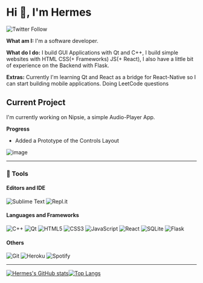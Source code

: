 # Hi 👋, I'm Hermes
![Twitter Follow](https://img.shields.io/twitter/follow/TheTruePadawan?color=blue&style=for-the-badge)

**What am I:** I'm a software developer.

**What do I do:** I build GUI Applications with Qt and C++, I build simple websites with HTML CSS(+ Frameworks) JS(+ React), I also have a little bit of experience on the Backend with Flask.

**Extras:** Currently I'm learning Qt and React as a bridge for React-Native so I can start building mobile applications. Doing LeetCode questions

## Current Project
I'm currently working on Nipsie, a simple Audio-Player App.

**Progress**
* Added a Prototype of the Controls Layout

![image](https://user-images.githubusercontent.com/71678062/143463673-79ab8257-0871-48c5-a1b5-5f86e38a9b33.png)

<hr>

### 🧰 Tools

#### Editors and IDE
![Sublime Text](https://img.shields.io/badge/sublime_text-%23575757.svg?style=for-the-badge&logo=sublime-text&logoColor=important)
![Repl.it](https://img.shields.io/badge/Repl.it-%230D101E.svg?style=for-the-badge&logo=replit&logoColor=white)

#### Languages and Frameworks
![C++](https://img.shields.io/badge/C%2B%2B-00599C?style=for-the-badge&logo=c%2B%2B&logoColor=white)
![Qt](https://img.shields.io/badge/Qt-%23217346.svg?style=for-the-badge&logo=Qt&logoColor=white)
![HTML5](https://img.shields.io/badge/HTML5-E34F26?style=for-the-badge&logo=html5&logoColor=white)
![CSS3](https://img.shields.io/badge/CSS3-1572B6?style=for-the-badge&logo=css3&logoColor=white)
![JavaScript](https://img.shields.io/badge/JavaScript-F7DF1E?style=for-the-badge&logo=javascript&logoColor=black)
![React](https://img.shields.io/badge/React-20232A?style=for-the-badge&logo=react&logoColor=61DAFB)
![SQLite](https://img.shields.io/badge/SQLite-07405E?style=for-the-badge&logo=sqlite&logoColor=white)
![Flask](https://img.shields.io/badge/Flask-000000?style=for-the-badge&logo=flask&logoColor=white)

#### Others
![Git](https://img.shields.io/badge/git-%23F05033.svg?style=for-the-badge&logo=git&logoColor=white)
![Heroku](https://img.shields.io/badge/heroku-%23430098.svg?style=for-the-badge&logo=heroku&logoColor=white)
![Spotify](https://img.shields.io/badge/Spotify-1ED760?&style=for-the-badge&logo=spotify&logoColor=white)
<hr>

[![Hermes's GitHub stats](https://github-readme-stats.vercel.app/api?username=TruePadawan&theme=tokyonight&show_icons=true)](https://github.com/anuraghazra/github-readme-stats)[![Top Langs](https://github-readme-stats.vercel.app/api/top-langs/?username=TruePadawan&layout=compact)](https://github.com/anuraghazra/github-readme-stats)
